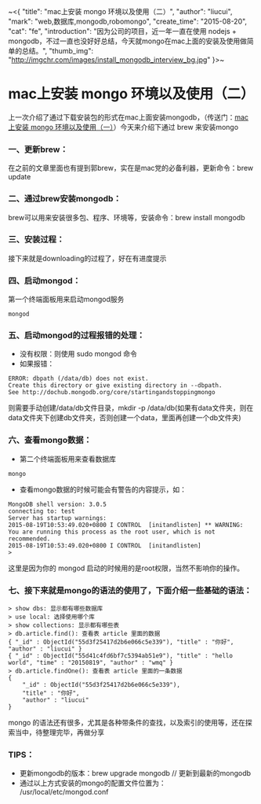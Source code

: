 ~<{
	"title": "mac上安装 mongo 环境以及使用（二）",
	"author": "liucui",
	"mark": "web,数据库,mongodb,robomongo",
	"create_time": "2015-08-20",
	"cat": "fe",
	"introduction": "因为公司的项目，近一年一直在使用 nodejs + mongodb，不过一直也没好好总结，今天就mongo在mac上面的安装及使用做简单的总结。",
	"thumb_img": "http://imgchr.com/images/install_mongodb_interview_bg.jpg"
}>~

# mac上安装 mongo 环境以及使用（二）

上一次介绍了通过下载安装包的形式在mac上面安装mongodb，（传送门：[mac上安装 mongo 环境以及使用（一）](http://iqianduan.net/blog/how-to-install-mongo-for-mac)）今天来介绍下通过 brew 来安装mongo

### 一、更新brew：
在之前的文章里面也有提到郭brew，实在是mac党的必备利器，更新命令：brew update
### 二、通过brew安装mongodb：
brew可以用来安装很多包、程序、环境等，安装命令：brew install mongodb
### 三、安装过程：
接下来就是downloading的过程了，好在有进度提示
### 四、启动mongod：
第一个终端面板用来启动mongod服务
``` shell
mongod
```
### 五、启动mongod的过程报错的处理：
- 没有权限：则使用  sudo mongod 命令
- 如果报错：
```shell
ERROR: dbpath (/data/db) does not exist.
Create this directory or give existing directory in --dbpath.
See http://dochub.mongodb.org/core/startingandstoppingmongo 
```
则需要手动创建/data/db文件目录，mkdir -p /data/db(如果有data文件夹，则在data文件夹下创建db文件夹，否则创建一个data，里面再创建一个db文件夹)

### 六、查看mongo数据：
- 第二个终端面板用来查看数据库
```shell
mongo
```

- 查看mongo数据的时候可能会有警告的内容提示，如：
```shell
MongoDB shell version: 3.0.5
connecting to: test
Server has startup warnings:
2015-08-19T10:53:49.020+0800 I CONTROL  [initandlisten] ** WARNING: You are running this process as the root user, which is not recommended.
2015-08-19T10:53:49.020+0800 I CONTROL  [initandlisten]
>
```
这里是因为你的 mongod 启动的时候用的是root权限，当然不影响你的操作。

### 七、接下来就是mongo的语法的使用了，下面介绍一些基础的语法：
```
> show dbs: 显示都有哪些数据库
> use local: 选择使用哪个库
> show collections: 显示都有哪些表
> db.article.find(): 查看表 article 里面的数据
{ "_id" : ObjectId("55d3f25417d2b6e066c5e339"), "title" : "你好", "author" : "liucui" }
{ "_id" : ObjectId("55d41c4fd6bf7c5394ab51e9"), "title" : "hello world", "time" : "20150819", "author" : "wmq" }
> db.article.findOne(): 查看表 article 里面的一条数据
{
    "_id" : ObjectId("55d3f25417d2b6e066c5e339"),
    "title" : "你好",
    "author" : "liucui"
}
```

mongo 的语法还有很多，尤其是各种带条件的查找，以及索引的使用等，还在探索当中，待整理完毕，再做分享
​
### TIPS：
- 更新mongodb的版本：brew upgrade mongodb // 更新到最新的mongodb
- 通过以上方式安装的mongo的配置文件位置为： /usr/local/etc/mongod.conf






